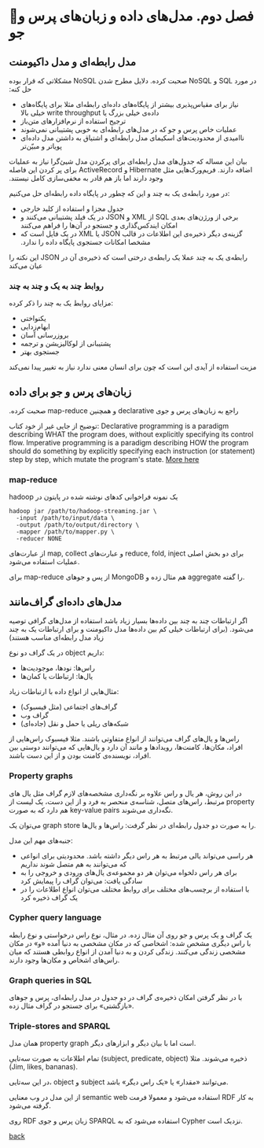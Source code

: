 # 🚧فصل دوم. مدل‌های داده و زبان‌های پرس و جو

## مدل رابطه‌ای و مدل داکیومنت
‫در مورد SQL و NoSQL صحبت کرده. دلایل مطرح شدن NoSQL مشکلاتی که قرار بوده حل کنه:
- ‫نیاز برای مقیاس‌پذیری بیشتر از پایگاه‌های داده‌ای رابطه‌ای مثلا برای پایگاه‌های داده‌ی خیلی بزرگ یا write throughput خیلی بالا
- ترجیح استفاده از نرم‌افزارهای متن‌باز
- عملیات خاص پرس و جو که در مدل‌های رابطه‌ای به خوبی پشتیبانی نمی‌شوند
- ناامیدی از محدودیت‌های اسکیمای مدل رابطه‌ای و اشتیاق به داشتن مدل داده‌ای پویاتر و مبیّن‌تر

بیان این مساله که جدول‌های مدل رابطه‌ای برای پرکردن مدل شیئ‌گرا نیاز به عملیات اضافه دارند.
‫فریم‌ورک‌هایی مثل Hibernate و ActiveRecord برای پر کردن این فاصله وجود دارند اما باز هم قادر به مخفی‌سازی کامل نیستند.

در مورد رابطه‌ی یک به چند و این که چطور در پایگاه داده رابطه‌ای حل می‌کنیم:
- جدول مجزا و استفاده از کلید خارجی
- ‫برخی از ورژن‌های بعدی SQL از XML و JSON در یک فیلد پشتیبانی می‌کنند و امکان ایندکس‌گذاری و جستجو در آن‌ها را فراهم می‌کنند
- ‫گزینه‌ی دیگر ذخیره‌ی این اطلاعات در قالب JSON یا XML در یک فایل است که مشخصا امکانات جستجوی پایگاه داده را ندارد.

‫رابطه‌ی یک به چند عملا یک رابطه‌ی درختی است که ذخیره‌ی آن در JSON این نکته را عیان می‌کند

### روابط چند به یک و چند به چند
مزایای روابط یک به چند را ذکر کرده:
- یکنواختی
- ابهام‌زدایی
- بروزرسانی آسان
- پشتیبانی از لوکالیزیشن و ترجمه
- جستجوی بهتر

مزیت استفاده از آیدی این است که چون برای انسان معنی ندارد نیاز به تغییر پیدا نمی‌کند

 
## زبان‌های پرس و جو برای داده
‫راجع به زبان‌های پرس و جوی
declarative
و همچنین
map-reduce
صحبت کرده.

توضیح از جایی غیر از خود کتاب: 
Declarative programming is a paradigm describing WHAT the program does, without explicitly specifying its control flow. Imperative programming is a paradigm describing HOW the program should do something by explicitly specifying each instruction (or statement) step by step, which mutate the program's state. [More here](https://stackoverflow.com/questions/1784664/what-is-the-difference-between-declarative-and-imperative-paradigm-in-programmin)

### map-reduce
‫یک نمونه فراخوانی کدهای نوشته شده در پایتون در hadoop

```shell
hadoop jar /path/to/hadoop-streaming.jar \
  -input /path/to/input/data \
  -output /path/to/output/directory \
  -mapper /path/to/mapper.py \
  -reducer NONE
```

از عبارت‌های 
map, collect
و عبارت‌های 
reduce, fold, inject
برای دو بخش اصلی عملیات استفاده می‌شود.

برای
map-reduce
از پس و جوهای
MongoDB
هم مثال زده و 
aggregate
را گفته.

## مدل‌های داده‌ای گراف‌مانند
اگر ارتباطات چند به چند بین داده‌ها بسیار زیاد باشد استفاده از مدل‌های گرافی توصیه می‌شود.
(برای ارتباطات خیلی کم بین داده‌ها مدل داکیومنت و برای ارتباطات یک به چند زیاد مدل رابطه‌ای مناسب هستند)

در یک گراف دو نوع
object
داریم:
- راس‌ها: نودها، موجودیت‌ها
- یال‌ها: ارتباطات یا کمان‌ها

مثال‌هایی از انواع داده با ارتباطات زیاد:
- گراف‌های اجتماعی (مثل فیسبوک)
- گراف وب
- شبکه‌های ریلی یا حمل و نقل (جاده‌ای)

راس‌ها و یال‌های گراف می‌توانند از انواع متفاوتی باشند.
مثلا فیسبوک راس‌هایی از افراد، مکان‌ها، کامنت‌ها، رویدادها و مانند آن دارد و یال‌هایی که می‌توانند دوستی بین افراد، نویسنده‌ی کامنت بودن و از این دست باشند.

### Property graphs
در این روش، هر یال و راس علاوه بر نگه‌داری مشخصه‌های لازم گراف مثل یال های مرتبط، راس‌های متصل، شناسه‌ی منحصر به فرد و از این دست،
یک لیست از 
property
هم دارد که به صورت
key-value pairs
نگه‌داری می‌شوند.

می‌توان یک
graph store
را به صورت دو جدول رابطه‌ای در نظر گرفت: راس‌ها و یال‌ها.

جنبه‌های مهم این مدل:
- هر راسی می‌تواند یالی مرتبط به هر راس دیگر داشته باشد. محدودیتی برای انواعی که می‌توانند به هم متصل شوند نداریم
- برای هر راس دلخواه می‌توان هر دو مجموعه‌ی یال‌های ورودی و خروجی را به سادگی یافت: می‌توان گراف را پیمایش کرد
- با استفاده از برچسب‌های مختلف برای روابط مختلف می‌توان انواع اطلاعات را در یک گراف ذخیره کرد

### Cypher query language
یک گراف و یک پرس و جو روی آن مثال زده.
در مثال، نوع راس درخواستی و نوع رابطه با راس دیگری مشخص شده:
اشخاصی که در مکان مشخصی به دنیا آمده «و» در مکان مشخصی زندگی می‌کنند.
زندگی کردن و به دنیا آمدن از انواع روابطی هستند که میان راس‌های اشخاص و مکان‌ها وجود دارند.

### Graph queries in SQL
با در نظر گرفتن امکان ذخیره‌ی گراف در دو جدول در مدل رابطه‌ای، پرس و جوهای «بازگشتی» برای جستجو در گراف مثال زده.

### Triple-stores and SPARQL
همان مدل
property graph
است اما با بیان دیگر و ابزارهای دیگر.

تمام اطلاعات به صورت سه‌تاییِ
(subject, predicate, object)
ذخیره می‌شوند. مثلا
(Jim, likes, bananas).

در این سه‌تایی،
object
و
subject
می‌توانند «مقدار» یا «یک راس دیگر» باشد.

از این مدل در وب معنایی
semantic web
استفاده می‌شود و معمولا فرمت
RDF
به کار گرفته می‌شود.

روی
RDF
زبان پرس و جوی 
SPARQL
استفاده می‌شود که به
Cypher
نزدیک است.

[back](README.md)